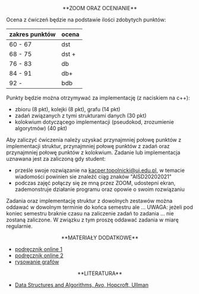 <center>
**ZOOM ORAZ OCENIANIE**
</center>

Ocena z ćwiczeń będzie na podstawie ilości zdobytych punktów:

| zakres punktów | ocena |  
|----------------|-------|
| 60 - 67        | dst   |
| 68 - 75        | dst + |
| 76 - 83        | db    |
| 84 - 91        | db+   |
| 92 -           | bdb   |

Punkty będzie można otrzymywać za implementację (z naciskiem na c++):

- zbioru (8 pkt), kolejki (8 pkt), grafu (14 pkt)
- zadań związanych z tymi strukturami danych (30 pkt)
- kolokwium dotyczącego implementacji (pseudokod, zrozumienie
  algorytmów) (40 pkt)

Aby zaliczyć ćwiczenia należy uzyskać przynajmniej połowę punktów
z implementacji struktur, przynajmniej połowę punktów z zadań
oraz przynajmniej połowę punktów z kolokwium. Zadanie lub
implementacja uznawana jest za zaliczoną gdy student:

- prześle swoje rozwiązanie na <kacper.topolnicki@uj.edu.pl>,
  w temacie wiadomości powinien sie znaleźć ciąg znaków 
  "AISD20202021"
- podczas zajęć połączy się ze mną przez ZOOM, udostepni ekran,
  zademonstruje działanie programu oraz opowie o swoim rozwiązaniu

Zadania oraz 
implementację struktur z dowolnych zestawów można oddawać
w dowolnym terminie do końca semestru ale ... 
UWAGA: jeżeli pod koniec semestru braknie czasu na zaliczenie zadań
to zadania ... nie zostaną zaliczone. W związku z tym proszę oddawać 
zadania w miarę regularnie. 

<center>
**MATERIAŁY DODATKOWE**
</center>

- [podręcznik online 1](https://www.programiz.com/dsa/algorithm)
- [podręcznik online 2](https://bradfieldcs.com/algos/)
- [rysowanie grafów](https://www.graphviz.org/pdf/dotguide.pdf)

<center>
**LITERATURA**
</center>

- [Data Structures and Algorithms, Avo, Hopcroft, Ullman](https://onlinelibrary.wiley.com/doi/abs/10.1002/bimj.4710260406)
